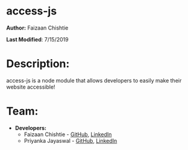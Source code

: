 # access-js

**Author:** Faizaan Chishtie

**Last Modified**: 7/15/2019

# Description: 
access-js is a node module that allows developers to easily make their website accessible!

# Team: 

* **Developers:** 
  * Faizaan Chishtie - [GitHub](https://github.com/FaizChishtie), [LinkedIn](linkedin.com/in/fchishtie/)
  * Priyanka Jayaswal - [GitHub](https://github.com/priyankajayaswal1), [LinkedIn](https://in.linkedin.com/in/priyanka-jayaswal-95059364)


